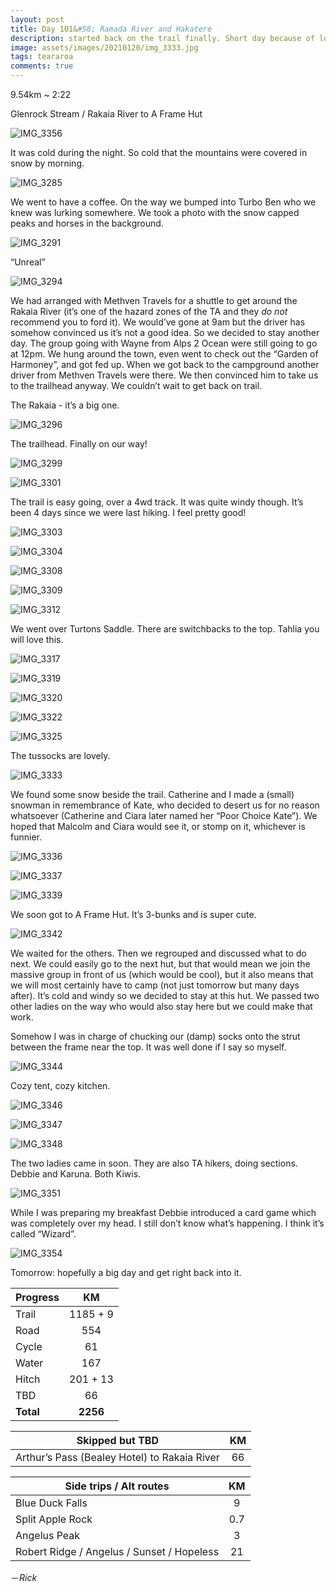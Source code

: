 ```yaml
---
layout: post
title: Day 101&#58; Ramada River and Hakatere
description: started back on the trail finally. Short day because of logistics. Snow on the peaks 🏔. A in the frame. 
image: assets/images/20210120/img_3333.jpg
tags: teararoa
comments: true
---
```


9.54km ~ 2:22

Glenrock Stream / Rakaia River to A Frame Hut 

![IMG_3356](/assets/images/20210120/img_3356.jpg)

It was cold during the night. So cold that the mountains were covered in snow by morning. 

![IMG_3285](/assets/images/20210120/img_3285.jpg)

We went to have a coffee. On the way we bumped into Turbo Ben who we knew was lurking somewhere. We took a photo with the snow capped peaks and horses in the background. 

![IMG_3291](/assets/images/20210120/img_3291.jpg)

“Unreal”

![IMG_3294](/assets/images/20210120/img_3294.jpg)

We had arranged with Methven Travels for a shuttle to get around the Rakaia River (it’s one of the hazard zones of the TA and they *do not* recommend you to ford it). We would’ve gone at 9am but the driver has somehow convinced us it’s not a good idea. So we decided to stay another day. The group going with Wayne from Alps 2 Ocean were still going to go at 12pm. We hung around the town, even went to check out the “Garden of Harmoney”, and got fed up. When we got back to the campground another driver from Methven Travels were there. We then convinced him to take us to the trailhead anyway. We couldn’t wait to get back on trail. 

The Rakaia - it’s a big one. 

![IMG_3296](/assets/images/20210120/img_3296.jpg)

The trailhead. Finally on our way!

![IMG_3299](/assets/images/20210120/img_3299.jpg)

![IMG_3301](/assets/images/20210120/img_3301.jpg)

The trail is easy going, over a 4wd track. It was quite windy though. It’s been 4 days since we were last hiking. I feel pretty good!

![IMG_3303](/assets/images/20210120/img_3303.jpg)

![IMG_3304](/assets/images/20210120/img_3304.jpg)

![IMG_3308](/assets/images/20210120/img_3308.jpg)

![IMG_3309](/assets/images/20210120/img_3309.jpg)

![IMG_3312](/assets/images/20210120/img_3312.jpg)

We went over Turtons Saddle. There are switchbacks to the top. Tahlia you will love this. 

![IMG_3317](/assets/images/20210120/img_3317.jpg)

![IMG_3319](/assets/images/20210120/img_3319.jpg)

![IMG_3320](/assets/images/20210120/img_3320.jpg)

![IMG_3322](/assets/images/20210120/img_3322.jpg)

![IMG_3325](/assets/images/20210120/img_3325.jpg)

The tussocks are lovely. 

![IMG_3333](/assets/images/20210120/img_3333.jpg)

We found some snow beside the trail. Catherine and I made a (small) snowman in remembrance of Kate, who decided to desert us for no reason whatsoever (Catherine and Ciara later named her “Poor Choice Kate”). We hoped that Malcolm and Ciara would see it, or stomp on it, whichever is funnier. 

![IMG_3336](/assets/images/20210120/img_3336.jpg)

![IMG_3337](/assets/images/20210120/img_3337.jpg)

![IMG_3339](/assets/images/20210120/img_3339.jpg)

We soon got to A Frame Hut. It’s 3-bunks and is super cute. 

![IMG_3342](/assets/images/20210120/img_3342.jpg)

We waited for the others. Then we regrouped and discussed what to do next. We could easily go to the next hut, but that would mean we join the massive group in front of us (which would be cool), but it also means that we will most certainly have to camp (not just tomorrow but many days after). It’s cold and windy so we decided to stay at this hut. We passed two other ladies on the way who would also stay here but we could make that work. 

Somehow I was in charge of chucking our (damp) socks onto the strut between the frame near the top. It was well done if I say so myself. 

![IMG_3344](/assets/images/20210120/img_3344.jpg)

Cozy tent, cozy kitchen. 

![IMG_3346](/assets/images/20210120/img_3346.jpg)

![IMG_3347](/assets/images/20210120/img_3347.jpg)

![IMG_3348](/assets/images/20210120/img_3348.jpg)

The two ladies came in soon. They are also TA hikers, doing sections. Debbie and Karuna. Both Kiwis. 

![IMG_3351](/assets/images/20210120/img_3351.jpg)

While I was preparing my breakfast Debbie introduced a card game which was completely over my head. I still don’t know what’s happening. I think it’s called “Wizard”.

![IMG_3354](/assets/images/20210120/img_3354.jpg)

Tomorrow: hopefully a big day and get right back into it. 


| Progress | KM |
| ---- |:----:|
| Trail | 1185 + 9 |
| Road | 554 |
| Cycle | 61 |
| Water | 167 |
| Hitch | 201 + 13 |
| TBD | 66 |
| **Total** | **2256** |

| Skipped but TBD | KM |
| ---- |:----:|
| Arthur’s Pass (Bealey Hotel) to Rakaia River | 66 |

| Side trips / Alt routes | KM |
| ---- |:----:|
| Blue Duck Falls | 9 |
| Split Apple Rock | 0.7 |
| Angelus Peak | 3 |
| Robert Ridge / Angelus / Sunset / Hopeless | 21 |

－_Rick_